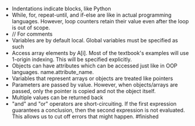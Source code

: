 - Indentations indicate blocks, like Python
- While, for, repeat-until, and if-else are like in actual programming languages. However, loop counters retain their value even after the loop is out of scope.
- // For comments
- Variables are by default local. Global variables must be specified as such
- Access array elements by A\[i]. Most of the textbook's examples will use 1-origin indexing. This will be specified explicitly.
- Objects can have attributes which can be accessed just like in OOP languages. name.attribute_name.
- Variables that represent arrays or objects are treated like pointers
- Parameters are passed by value. However, when objects/arrays are passed, only the pointer is copied and not the object itself.
- Multiple values can be returned back
- "and" and "or" operators are short-circuiting. If the first expression guarantees a conclusion, then the second expression is not evaluated. This allows us to cut off errors that might happen.
#finished